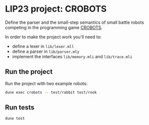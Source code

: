 # LIP23 project: CROBOTS

Define the parser and the small-step semantics of small battle robots competing in the programming game [CROBOTS](https://crobots.deepthought.it/home.php).

In order to make the project work you'll need to:
- define a lexer in `lib/lexer.mll`
- define a parser in `lib/parser.mly`
- implement the interfaces `lib/memory.mli` and `lib/trace.mli`

## Run the project

Run the project with two example robots:
```bash
dune exec crobots -- test/rabbit test/rook
```

## Run tests

```bash
dune test
```